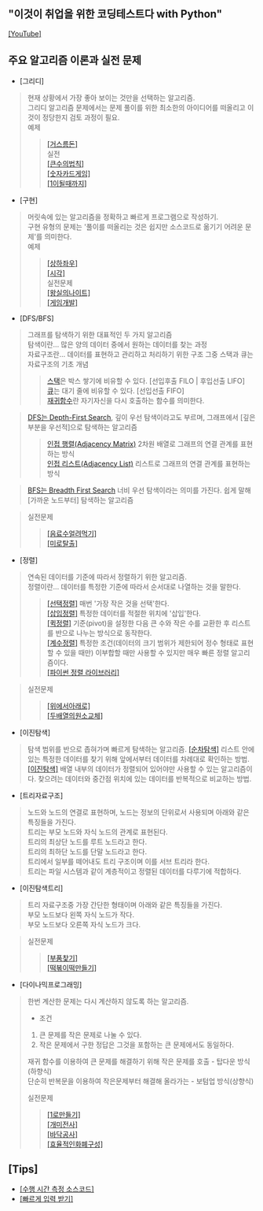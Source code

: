 ## "이것이 취업을 위한 코딩테스트다 with Python"
[[YouTube]](https://youtu.be/m-9pAwq1o3w)

## 주요 알고리즘 이론과 실전 문제
- [그리디]  
> 현재 상황에서 가장 좋아 보이는 것만을 선택하는 알고리즘.   
> 그리디 알고리즘 문제에서는 문제 풀이를 위한 최소한의 아이디어를 떠올리고 이것이 정당한지 검토 과정이 필요.   
> 예제    
>> [[거스름돈]](./greedy/거스름돈.py)   
> 실전   
>> [[큰수의법칙]](./greedy/큰수의법칙.py)   
>> [[숫자카드게임]](./greedy/숫자카드게임.py)   
>> [[1이될때까지]](./greedy/1이될때까지.py)   

- [구현]   
> 머릿속에 있는 알고리즘을 정확하고 빠르게 프로그램으로 작성하기.   
> 구현 유형의 문제는 '풀이를 떠올리는 것은 쉽지만 소스코드로 옮기기 어려운 문제'를 의미한다.   
> 예제   
>> [[상하좌우]](./구현/상하좌우.py)   
>> [[시각]](./구현/시각.py)   
> 실전문제   
>> [[왕실의나이트]](./구현/왕실의나이트.py)   
>> [[게임개발]](./구현/게임개발.py)
   
- [DFS/BFS]   
> 그래프를 탐색하기 위한 대표적인 두 가지 알고리즘   
> 탐색이란... 많은 양의 데이터 중에서 원하는 데이터를 찾는 과정  
> 자료구조란... 데이터를 표현하고 관리하고 처리하기 위한 구조
> 그중 스택과 큐는 자료구조의 기초 개념   
>> [스택](./DFS_BFS/스택예제.py)은 박스 쌓기에 비유할 수 있다. [선입후출 FILO | 후입선출 LIFO]   
>> [큐](./DFS_BFS/큐.py)는 대기 줄에 비유할 수 있다. [선입선출 FIFO]   
>> [재귀함수](./DFS_BFS/재귀함수예제.py)란 자기자신을 다시 호출하는 함수를 의미한다.
   
> [DFS는 Depth-First Search](./DFS_BFS/DFS예제.py), 깊이 우선 탐색이라고도 부르며, 그래프에서 [깊은 부분을 우선적]으로 탐색하는 알고리즘   
>> [인접 행렬(Adjacency Matrix)](./DFS_BFS/인접행렬예제.py) 2차원 배열로 그래프의 연결 관계를 표현하는 방식   
>> [인접 리스트(Adjacency List)](./DFS_BFS/인접리스트예제.py) 리스트로 그래프의 연결 관계를 표현하는 방식   
   
> [BFS는 Breadth First Search](./DFS_BFS/BFS예제.py) 너비 우선 탐색이라는 의미를 가진다. 쉽게 말해 [가까운 노드부터] 탐색하는 알고리즘   
  
> 실전문제   
>> [[음료수얼려먹기]](./DFS_BFS/음료수얼려먹기.py)   
>> [[미로탈출]](./DFS_BFS/미로탈출.py)   
   
- [정렬]   
> 연속된 데이터를 기준에 따라서 정렬하기 위한 알고리즘.   
> 정렬이란... 데이터를 특정한 기준에 따라서 순서대로 나열하는 것을 말한다.   
>> [[선택정렬]](./정렬/선택정렬.py) 매번 '가장 작은 것을 선택'한다.   
>> [[삽입정렬]](./정렬/삽입정렬.py) 특정한 데이터를 적절한 위치에 '삽입'한다.   
>> [[퀵정렬]](./정렬/퀵정렬.py) 기준(pivot)을 설정한 다음 큰 수와 작은 수를 교환한 후 리스트를 반으로 나누는 방식으로 동작한다.   
>> [[계수정렬]](./정렬/계수정렬.py) 특정한 조건(데이터의 크기 범위가 제한되어 정수 형태로 표현할 수 있을 때만) 이부합할 때만 사용할 수 있지만 매우 빠른 정렬 알고리즘이다.   
>> [[파이썬 정렬 라이브러리]](./정렬/파이썬정렬라이브러리.py)   
   
> 실전문제   
>> [[위에서아래로]](./정렬/위에서아래로.py)   
>> [[두배열의원소교체]](./정렬/두배열의원소교체.py)   
   
- [이진탐색]   
> 탐색 범위를 반으로 좁혀가며 빠르게 탐색하는 알고리즘.
> [[순차탐색]](./이진탐색/순차탐색.py) 리스트 안에 있는 특정한 데이터를 찾기 위해 앞에서부터 데이터를 차례대로 확인하는 방법.   
> [[이진탐색]](./이진탐색/이진탐색.py) 배열 내부의 데이터가 정렬되어 있어야만 사용할 수 있는 알고리즘이다. 찾으려는 데이터와 중간점 위치에 있는 데이터를 반복적으로 비교하는 방법.
> 
   
- [트리자료구조]   
> 노드와 노드의 연결로 표현하며, 노드는 정보의 단위로서 사용되며 아래와 같은 특징들을 가진다.   
> 트리는 부모 노드와 자식 노드의 관계로 표현된다.   
> 트리의 최상단 노드를 루트 노드라고 한다.   
> 트리의 최하단 노드를 단말 노드라고 한다.   
> 트리에서 일부를 떼어내도 트리 구조이며 이를 서브 트리라 한다.   
> 트리는 파일 시스템과 같이 계층적이고 정렬된 데이터를 다루기에 적합하다.   
   
- [이진탐색트리]
> 트리 자료구조중 가장 간단한 형태이며 아래와 같은 특징들을 가진다.   
> 부모 노드보다 왼쪽 자식 노드가 작다.   
> 부모 노드보다 오른쪽 자식 노드가 크다.   
   
> 실전문제   
>> [[부품찾기]](./이진탐색/부품찾기.py)   
>> [[떡볶이떡만들기]](./이진탐색/떡볶이떡만들기.py)   
   
- [다이나믹프로그래밍]   
> 한번 계산한 문제는 다시 계산하지 않도록 하는 알고리즘.   
> * 조건   
> 1. 큰 문제를 작은 문제로 나눌 수 있다.   
> 2. 작은 문제에서 구한 정답은 그것을 포함하는 큰 문제에서도 동일하다.   
>   
> 재귀 함수를 이용하여 큰 문제를 해결하기 위해 작은 문제를 호출 - 탑다운 방식(하향식)   
> 단순히 반복문을 이용하여 작은문제부터 해결해 올라가는 - 보텀업 방식(상향식)   
>   
> 실전문제   
>> [[1로만들기]](./다이나믹프로그래밍/1로만들기.py)   
>> [[개미전사]](./다이나믹프로그래밍/개미전사.py)   
>> [[바닥공사]](./다이나믹프로그래밍/바닥공사.py)   
>> [[효율적인화폐구성]](./다이나믹프로그래밍/효율적인화폐구성.py)   
## [Tips]
- [[수행 시간 측정 소스코드]](./Tips/수행시간측정소스코드.py)   
- [[빠르게 입력 받기]](./Tips/빠르게입력받기.py)   